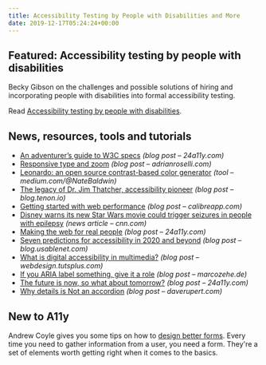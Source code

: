 ```yaml
---
title: Accessibility Testing by People with Disabilities and More
date: 2019-12-17T05:24:24+00:00
---
```


## Featured: Accessibility testing by people with disabilities

Becky Gibson on the challenges and possible solutions of hiring and incorporating people with disabilities into formal accessibility testing.

Read [Accessibility testing by people with disabilities](https://www.24a11y.com/2019/accessibility-testing-by-people-with-disabilities/).

## News, resources, tools and tutorials

- [An adventurer’s guide to W3C specs](https://www.24a11y.com/2019/an-adventurers-guide-to-w3c-specs/) *(blog post – 24a11y.com)*
- [Responsive type and zoom](https://adrianroselli.com/2019/12/responsive-type-and-zoom.html) *(blog post – adrianroselli.com)*
- [Leonardo: an open source contrast-based color generator](https://medium.com/@NateBaldwin/leonardo-an-open-source-contrast-based-color-generator-92d61b6521d2) *(tool – medium.com/@NateBaldwin)*
- [The legacy of Dr. Jim Thatcher, accessibility pioneer](https://blog.tenon.io/jim-thatcher-accessibility-pioneer) *(blog post – blog.tenon.io)*
- [Getting started with web performance](https://calibreapp.com/blog/get-started-with-performance) *(blog post – calibreapp.com)*
- [Disney warns its new Star Wars movie could trigger seizures in people with epilepsy](https://www.cnn.com/2019/12/09/entertainment/star-wars-epilepsy-warning-disney-trnd/index.html) *(news article – cnn.com)*
- [Making the web for real people](https://www.24a11y.com/2019/making-the-web-for-real-people/) *(blog post – 24a11y.com)*
- [Seven predictions for accessibility in 2020 and beyond](https://blog.usablenet.com/7-predictions-for-accessibility-in-2020-and-beyond) *(blog post – blog.usablenet.com)*
- [What is digital accessibility in multimedia?](https://webdesign.tutsplus.com/articles/considerations-for-digital-accessibility-in-multimedia--cms-34317) *(blog post – webdesign.tutsplus.com)*
- [If you ARIA label something, give it a role](https://marcozehe.de/2019/12/12/if-you-aria-label-something-give-it-a-role/) *(blog post – marcozehe.de)*
- [The future is now, so what about tomorrow?](https://www.24a11y.com/2019/the-future-is-now-so-what-about-tomorrow/) *(blog post – 24a11y.com)*
- [Why details is Not an accordion](https://daverupert.com/2019/12/why-details-is-not-an-accordion/) *(blog post – daverupert.com)*

## New to A11y

Andrew Coyle gives you some tips on how to [design better forms](https://uxdesign.cc/design-better-forms-96fadca0f49c). Every time you need to gather information from a user, you need a form. They're a set of elements worth getting right when it comes to the basics.

